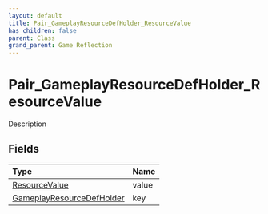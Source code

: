 ```yaml
---
layout: default
title: Pair_GameplayResourceDefHolder_ResourceValue
has_children: false
parent: Class
grand_parent: Game Reflection
---
```

# Pair_GameplayResourceDefHolder_ResourceValue
Description 

## Fields

| Type | Name |
|:----------|:--------------|
| [ResourceValue](/riftbreaker-wiki/docs/game-reflection/classes/resource_value/) | value |
| [GameplayResourceDefHolder](/riftbreaker-wiki/docs/game-reflection/components/gameplay_resource_def_holder/) | key |

